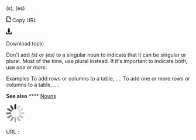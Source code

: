 # 

(s), (es)

![Copy URL](media/s-es/Copy.png)
Copy URL

![Download](media/s-es/Download.png)

Download topic

Don't add *(s)* or *(es)*
to a singular noun to indicate that it can be singular or plural. Most
of the time, use plural instead. If it's important to indicate both, use
*one or more*.

Examples
To add rows or columns to a table, .... 
To add one or more rows or columns to a table, ....

**See also** **** [Nouns](https://worldready.cloudapp.net/Styleguide/Read?id=1413&topicid=3877)

![In progress](media/s-es/activity-large.gif)

URL :
